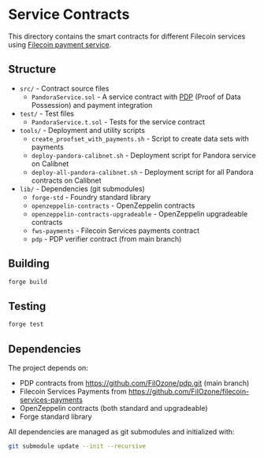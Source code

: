 # Service Contracts

This directory contains the smart contracts for different Filecoin services using [Filecoin payment service](https://github.com/FilOzone/filecoin-services-payments).

## Structure

- `src/` - Contract source files
  - `PandoraService.sol` - A service contract with [PDP](https://github.com/FilOzone/pdp) (Proof of Data Possession) and payment integration
- `test/` - Test files  
  - `PandoraService.t.sol` - Tests for the service contract
- `tools/` - Deployment and utility scripts
  - `create_proofset_with_payments.sh` - Script to create data sets with payments
  - `deploy-pandora-calibnet.sh` - Deployment script for Pandora service on Calibnet
  - `deploy-all-pandora-calibnet.sh` - Deployment script for all Pandora contracts on Calibnet
- `lib/` - Dependencies (git submodules)
  - `forge-std` - Foundry standard library
  - `openzeppelin-contracts` - OpenZeppelin contracts
  - `openzeppelin-contracts-upgradeable` - OpenZeppelin upgradeable contracts  
  - `fws-payments` - Filecoin Services payments contract
  - `pdp` - PDP verifier contract (from main branch)

## Building

```bash
forge build
```

## Testing

```bash
forge test
```

## Dependencies

The project depends on:
- PDP contracts from https://github.com/FilOzone/pdp.git (main branch)
- Filecoin Services Payments from https://github.com/FilOzone/filecoin-services-payments
- OpenZeppelin contracts (both standard and upgradeable)
- Forge standard library

All dependencies are managed as git submodules and initialized with:
```bash
git submodule update --init --recursive
```
